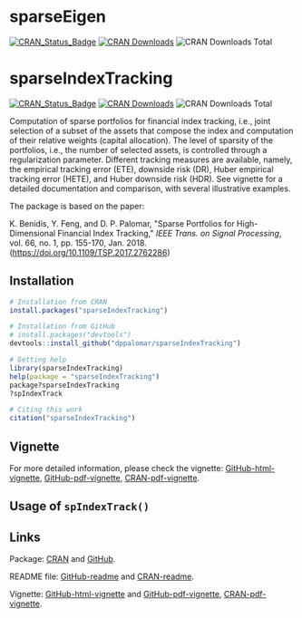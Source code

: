 <!-- README.md is generated from README.Rmd. Please edit that file -->
sparseEigen
===========

[![CRAN\_Status\_Badge](http://www.r-pkg.org/badges/version/sparseEigen)](http://cran.r-project.org/package=sparseEigen) [![CRAN Downloads](http://cranlogs.r-pkg.org/badges/sparseEigen)](http://cran.r-project.org/package=sparseEigen) ![CRAN Downloads Total](http://cranlogs.r-pkg.org/badges/grand-total/sparseEigen?color=brightgreen)

sparseIndexTracking
===================

[![CRAN\_Status\_Badge](http://www.r-pkg.org/badges/version/sparseIndexTracking)](http://cran.r-project.org/package=sparseIndexTracking) [![CRAN Downloads](http://cranlogs.r-pkg.org/badges/sparseIndexTracking)](http://cran.r-project.org/package=sparseIndexTracking) ![CRAN Downloads Total](http://cranlogs.r-pkg.org/badges/grand-total/sparseIndexTracking?color=brightgreen)

Computation of sparse portfolios for financial index tracking, i.e., joint selection of a subset of the assets that compose the index and computation of their relative weights (capital allocation). The level of sparsity of the portfolios, i.e., the number of selected assets, is controlled through a regularization parameter. Different tracking measures are available, namely, the empirical tracking error (ETE), downside risk (DR), Huber empirical tracking error (HETE), and Huber downside risk (HDR). See vignette for a detailed documentation and comparison, with several illustrative examples.

The package is based on the paper:

K. Benidis, Y. Feng, and D. P. Palomar, "Sparse Portfolios for High-Dimensional Financial Index Tracking," *IEEE Trans. on Signal Processing*, vol. 66, no. 1, pp. 155-170, Jan. 2018. (<https://doi.org/10.1109/TSP.2017.2762286>)

Installation
------------

``` r
# Installation from CRAN
install.packages("sparseIndexTracking")

# Installation from GitHub
# install.packages("devtools")
devtools::install_github("dppalomar/sparseIndexTracking")

# Getting help
library(sparseIndexTracking)
help(package = "sparseIndexTracking")
package?sparseIndexTracking
?spIndexTrack

# Citing this work
citation("sparseIndexTracking")
```

Vignette
--------

For more detailed information, please check the vignette: [GitHub-html-vignette](https://rawgit.com/dppalomar/sparseIndexTracking/master/vignettes/SparseIndexTracking-vignette.html), [GitHub-pdf-vignette](https://rawgit.com/dppalomar/sparseIndexTracking/master/vignettes/SparseIndexTracking-vignette.pdf), [CRAN-pdf-vignette](https://cran.r-project.org/web/packages/sparseIndexTracking/vignettes/SparseIndexTracking-vignette.pdf).

Usage of `spIndexTrack()`
-------------------------

Links
-----

Package: [CRAN](https://cran.r-project.org/package=sparseIndexTracking) and [GitHub](https://github.com/dppalomar/sparseIndexTracking).

README file: [GitHub-readme](https://rawgit.com/dppalomar/sparseIndexTracking/master/README.html) and [CRAN-readme](https://cran.r-project.org/web/packages/sparseIndexTracking/README.html).

Vignette: [GitHub-html-vignette](https://rawgit.com/dppalomar/sparseIndexTracking/master/vignettes/SparseIndexTracking-vignette.html) and [GitHub-pdf-vignette](https://rawgit.com/dppalomar/sparseIndexTracking/master/vignettes/SparseIndexTracking-vignette.pdf), [CRAN-pdf-vignette](https://cran.r-project.org/web/packages/sparseIndexTracking/vignettes/SparseIndexTracking-vignette.pdf).
